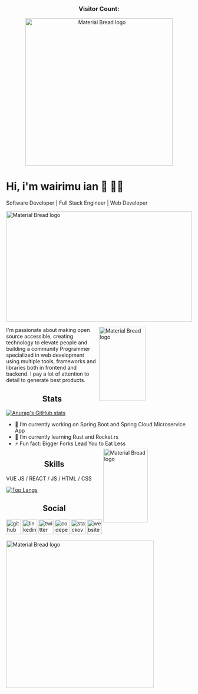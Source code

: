 <h3 align="center">Visitor Count: </h3>

<p align="center">
  <img width="400px" src="https://profile-counter.glitch.me/wairimu-ian/count.svg" alt="Material Bread logo">
</p>

# Hi, i'm wairimu ian 👋 👨‍💻 
Software Developer | Full Stack Engineer | Web Developer
 
  <img width="100%" height="300px" src="https://github.com/wairimu-ian/wairimu-ian/blob/main/undraw_programming_re_kg9v.svg" alt="Material Bread logo">
 
<!-- ![Software Developer | Full Stack Engineer | Web Developer](https://github.com/wairimu-ian/wairimu-ian/blob/main/github-image.jpg) -->
<div>
   <img align="right" width="50%" height="200px" src="https://github.com/wairimu-ian/wairimu-ian/blob/main/undraw_mobile_development_re_wwsn.svg" alt="Material Bread logo">
 <p align="left">
I'm passionate about making open source accessible, creating technology to elevate people and building a community 
Programmer specialized in web development using multiple tools, frameworks and libraries both in frontend and backend. I pay a lot of attention to detail to generate best products.
 </p>
</div>
<div>
<h2 align="center">Stats</h2>

  [![Anurag's GitHub stats](https://github-readme-stats.vercel.app/api?username=wairimu-ian&theme=chartreuse-dark&show_icons=true)](https://github.com/anuraghazra/github-readme-stats)
  
  </div>
  
  <div>
  <ul align="letf">
    <li>🔭 I’m currently working on Spring Boot and Spring Cloud Microservice App </li>
    <li>🌱 I’m currently learning Rust and Rocket.rs</li>
    <li>⚡ Fun fact: Bigger Forks Lead You to Eat Less</li>
    <img align="right" width="50%" height="200px" src="https://github.com/wairimu-ian/wairimu-ian/blob/main/undraw_code_thinking_re_gka2.svg" alt="Material Bread logo">
  </ul>
  
 </div>
  
   <h2 align="center">Skills</h2>
   <p align="left">VUE JS / REACT / JS / HTML / CSS</p>
   
   [![Top Langs](https://github-readme-stats.vercel.app/api/top-langs/?username=wairimu-ian&langs_count=8&theme=chartreuse-dark)](https://github.com/anuraghazra/github-readme-stats)
   
   <h2 align="center">Social</h2>

[<img src='https://cdn.jsdelivr.net/npm/simple-icons@3.0.1/icons/github.svg' alt='github' height='40'>](https://github.com/https://github.com/wairimu-ian)  [<img src='https://cdn.jsdelivr.net/npm/simple-icons@3.0.1/icons/linkedin.svg' alt='linkedin' height='40'>](https://www.linkedin.com/in/https://www.linkedin.com/in/wairimu-ian-mweri//)  [<img src='https://cdn.jsdelivr.net/npm/simple-icons@3.0.1/icons/twitter.svg' alt='twitter' height='40'>](https://twitter.com/@wairimuianmoon)  [<img src='https://cdn.jsdelivr.net/npm/simple-icons@3.0.1/icons/codepen.svg' alt='codepen' height='40'>](https://codepen.io/https://codepen.io/wairimu-ian)  [<img src='https://cdn.jsdelivr.net/npm/simple-icons@3.0.1/icons/stackoverflow.svg' alt='stackoverflow' height='40'>](https://stackoverflow.com/users/https://stackoverflow.com/users/18411380/wairimu-ian?tab=profile)  [<img src='https://cdn.jsdelivr.net/npm/simple-icons@3.0.1/icons/icloud.svg' alt='website' height='40'>](genjeculture.com)  

  <img width="400px" src="https://profile-counter.glitch.me/wairimu-ian/count.svg" alt="Material Bread logo">
